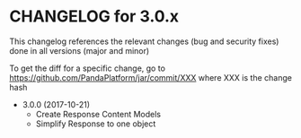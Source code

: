 CHANGELOG for 3.0.x
===================

This changelog references the relevant changes (bug and security fixes) done in all versions (major and minor)

To get the diff for a specific change, go to https://github.com/PandaPlatform/jar/commit/XXX where XXX is the change hash

* 3.0.0 (2017-10-21)
  * Create Response Content Models
  * Simplify Response to one object

